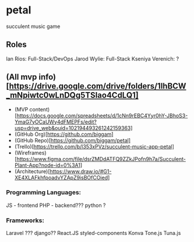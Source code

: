 # petal
succulent music game

## Roles
Ian Rios: Full-Stack/DevOps
Jarod Wylie: Full-Stack
Kseniya Verenich: ?

## (All mvp info)[https://drive.google.com/drive/folders/1lhBCW_mNpiwtc0wLnDQg5TSIao4CdLQ1]
- (MVP content)[https://docs.google.com/spreadsheets/d/1cNn9rEBC4Yyr0hY-JBhoS3-YmaG7yOCaUWy4dFMEPFs/edit?usp=drive_web&ouid=102194493261242159363]
- (GitHub Org)[https://github.com/biggam]
- (GitHub Repo)[https://github.com/biggam/petal]
- (Trello)[https://trello.com/b/l353xPVz/succulent-music-app-petal]
- (Wireframes)[https://www.figma.com/file/dsrZMDdATFQ9ZZkJPofn9h7a/Succulent-Plant-App?node-id=0%3A1]
- (Architecture)[https://www.draw.io/#G1-XE4XLAFkhfpoadvYZApZ9isBOfCOied]

### Programming Languages:
JS - frontend
PHP - backend??? python ? 

### Frameworks:
Laravel ??? django??
React.JS
styled-components
Konva
Tone.js
Tuna.js
